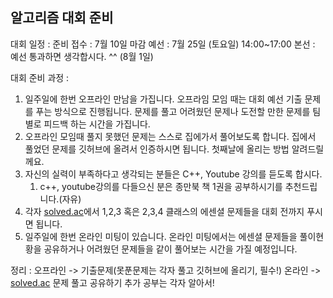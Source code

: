 ## 알고리즘 대회 준비

대회 일정 :
준비 접수 : 7월 10일 마감
예선 : 7월 25일 (토요일) 14:00~17:00
본선 : 예선 통과하면 생각합시다. ^^ (8월 1일)

대회 준비 과정 :

1. 일주일에 한번 오프라인 만남을 가집니다. 오프라임 모임 때는 대회 예선 기출 문제를 푸는 방식으로 진행됩니다. 문제를 풀고 어려웠던 문제나 도전할 만한 문제를 팀별로 피드백 하는 시간을 가집니다.
2. 오프라인 모임때 풀지 못했던 문제는 스스로 집에가서 풀어보도록 합니다. 집에서 풀었던 문제를 깃허브에 올려서 인증하시면 됩니다. 첫째날에 올리는 방법 알려드릴께요.
3. 자신의 실력이 부족하다고 생각되는 분들은 C++, Youtube 강의를 듣도록 합시다.
	1. c++, youtube강의를 다들으신 분은 종만북 책 1권을 공부하시기를 추천드립니다.(자유)
4. 각자 [solved.ac](https://solved.ac)에서 1,2,3 혹은 2,3,4 클래스의 에센셜 문제들을 대회 전까지 푸시면 됩니다. 
5. 일주일에 한번 온라인 미팅이 있습니다. 온라인 미팅에서는 에센셜 문제들을 풀이현황을 공유하거나 어려웠던 문제들을 같이 풀어보는 시간을 가질 예정입니다. 
 
정리 :
	오프라인 -> 기출문제(못푼문제는 각자 풀고 깃허브에 올리기, 필수!)
	온라인 -> [solved.ac](https://solved.ac) 문제 풀고 공유하기
	추가 공부는 각자 알아서!
	